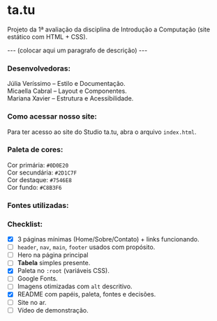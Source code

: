 # ta.tu
Projeto da 1ª avaliação da disciplina de Introdução a Computação (site estático com HTML + CSS).

--- (colocar aqui um paragrafo de descrição) ---

### Desenvolvedoras:
Júlia Veríssimo – Estilo e Documentação.<br>
Micaella Cabral – Layout e Componentes.<br>
Mariana Xavier – Estrutura e Acessibilidade.

### Como acessar nosso site:
Para ter acesso ao site do Studio ta.tu, abra o arquivo `index.html`.

### Paleta de cores:
Cor primária: `#0D0E20`<br>
Cor secundária: `#2D1C7F`<br>
Cor destaque: `#7546E8`<br>
Cor fundo: `#C8B3F6`

### Fontes utilizadas:

### Checklist:

- [x]  3 páginas mínimas (Home/Sobre/Contato) + links funcionando.
- [ ]  `header`, `nav`, `main`, `footer` usados com propósito.
- [ ]  Hero na página principal
- [ ]  **Tabela** simples presente.
- [x]  Paleta no `:root` (variáveis CSS).
- [ ]  Google Fonts.
- [ ]  Imagens otimizadas com `alt` descritivo.
- [x]  README com papéis, paleta, fontes e decisões.
- [ ]  Site no ar.
- [ ]  Vídeo de demonstração.
